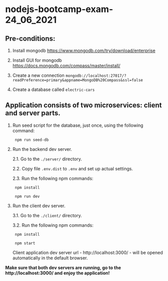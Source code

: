 # nodejs-bootcamp-exam-24_06_2021

## Pre-conditions:

1. Install mongodb 
https://www.mongodb.com/try/download/enterprise

2. Install GUI for mongodb 
https://docs.mongodb.com/compass/master/install/

3. Create a new connection 
`mongodb://localhost:27017/?readPreference=primary&appname=MongoDB%20Compass&ssl=false`

4. Create a database called `electric-cars`


## Application consists of two microservices: client and server parts.

1. Run seed script for the database, just once, using the following command:

        npm run seed-db

2. Run the backend dev server.

    2.1. Go to the `./server/` directory.

    2.2. Copy file `.env.dist` to `.env` and set up actual settings.

    2.3. Run the following npm commands:

        npm install

        npm run dev

3. Run the client dev server.

    3.1. Go to the `./client/` directory.

    3.2. Run the following npm commands:

        npm install

        npm start

    Client application dev server url - http://localhost:3000/ - will be opened automatically in the default browser.


**Make sure that both dev servers are running, go to the http://localhost:3000/ and enjoy the application!**
